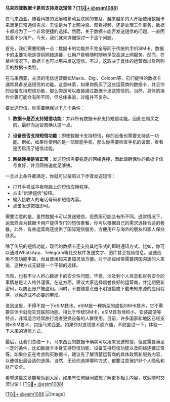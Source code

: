 **马来西亚数据卡是否支持发送短信？[[TG💪+ @esim1088](https://t.me/s/esim1088)]**

在马来西亚，随着科技的发展和移动互联网的普及，越来越多的人开始使用数据卡来满足日常通信需求。无论是为了上网冲浪、观看视频，还是处理工作事务，数据卡都成为了一个非常便捷的选择。然而，关于数据卡能否发送短信的问题，一直困扰着不少用户。今天，我们就来详细探讨一下这个问题。

首先，我们需要明确一点：数据卡的功能并不完全等同于传统的手机SIM卡。数据卡的主要功能是提供网络连接，让用户能够随时随地享受高速上网服务。然而，在某些情况下，数据卡也可以用来发送短信。不过，这取决于具体的运营商以及所购买的数据卡类型。

在马来西亚，主流的电信运营商如Maxis、Digi、Celcom等，它们提供的数据卡通常具备发送短信的功能。这意味着，如果你购买了这些运营商的数据卡，并且你的设备支持短信功能，那么你是可以直接通过数据卡发送短信的。当然，具体的操作步骤可能会有所不同，但总体来说，过程并不复杂。

要发送短信，你需要确保以下几个条件：

1. **数据卡是否支持短信功能**：并非所有数据卡都支持短信功能，因此在购买之前，最好向运营商确认这一点。
   
2. **设备是否支持短信功能**：即使数据卡支持短信，你的设备也需要支持这一功能。例如，如果你使用的是一部智能手机，那么你需要检查手机的设置，看看是否启用了短信功能。

3. **网络连接是否正常**：发送短信需要稳定的网络连接，因此请确保你的数据卡信号良好，并且网络速度足够快。

一旦以上条件都满足，你就可以按照以下步骤发送短信：

- 打开手机或平板电脑上的短信应用程序。
- 点击“新建短信”按钮。
- 输入接收人的电话号码和短信内容。
- 点击发送按钮即可。

需要注意的是，虽然数据卡可以发送短信，但费用可能会有所不同。通常情况下，运营商会为数据卡用户提供专门的短信套餐，你可以根据自己的需求选择合适的套餐。此外，有些运营商还提供了国际短信服务，方便用户与海外的朋友和家人保持联系。

除了传统的短信功能，现代的数据卡还支持其他形式的即时通讯方式。比如，你可以通过WhatsApp、Telegram等社交软件发送文字、图片甚至视频信息。这些应用不仅功能丰富，而且使用起来更加灵活方便。对于那些经常需要跨国沟通的人来说，这种方式无疑是一个不错的选择。

当然，也有不少人担心数据卡的安全性问题。毕竟，涉及到个人信息和财务安全的事情总是让人格外谨慎。在这方面，建议大家选择信誉良好的运营商，并定期更新密码，以防止账户被盗用。同时，不要随意点击不明链接或下载未知来源的应用程序，以免造成不必要的麻烦。

说到这里，不得不提一下eSIM技术。eSIM是一种新型的虚拟SIM卡技术，它不需要实体卡就能实现联网功能。相比于传统SIM卡，eSIM具有体积小、安装简便等特点，非常适合经常旅行或者更换设备的人群使用。目前，许多国家和地区已经支持eSIM技术，包括马来西亚。如果你对这项技术感兴趣，不妨尝试一下，体验一下未来的通信方式。

最后，让我们总结一下。马来西亚的数据卡确实可以用来发送短信，但这需要满足一定的条件，比如数据卡本身支持短信功能、设备支持短信功能以及网络连接正常等。如果你正在考虑购买数据卡，建议先了解清楚运营商的具体政策和服务内容，以便做出最合适的选择。当然，无论你选择哪种方式，都要注意保护好个人隐私和财产安全。

希望这篇文章能帮助到大家，如果有任何疑问或想了解更多相关内容，欢迎随时交流讨论！[[TG💪+ @esim1088](https://t.me/s/esim1088)] 

[[TG💪+ @esim1088](https://t.me/s/esim1088) ![Image](https://i.postimg.cc/4NQfJmqS/Snipaste-2025-05-13-00-14-12.png)]
